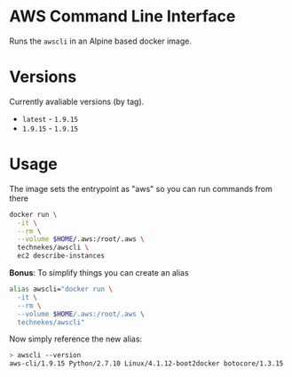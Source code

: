 # AWS Command Line Interface

Runs the `awscli` in an Alpine based docker image.

# Versions

Currently avaliable versions (by tag).

* `latest` - `1.9.15`
* `1.9.15` - `1.9.15`

# Usage

The image sets the entrypoint as "aws" so you can run commands from there

```sh
docker run \
  -it \
  --rm \
  --volume $HOME/.aws:/root/.aws \
  technekes/awscli \
  ec2 describe-instances
```

**Bonus**: To simplify things you can create an alias

```sh
alias awscli="docker run \
  -it \
  --rm \
  --volume $HOME/.aws:/root/.aws \
  technekes/awscli"
```

Now simply reference the new alias:

```sh
> awscli --version
aws-cli/1.9.15 Python/2.7.10 Linux/4.1.12-boot2docker botocore/1.3.15
```
